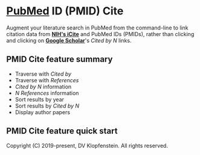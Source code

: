 # [PubMed](https://pubmed.ncbi.nlm.nih.gov) ID (PMID) Cite
Augment your literature search in PubMed 
from the command-line to link 
citation data from [**NIH's iCite**](https://icite.od.nih.gov)
and PubMed IDs (PMIDs),
rather than clicking and clicking on
[**Google Scholar**](https://twitter.com/CT_Bergstrom/status/1170465764832231427)'s
*Cited by N* links.

## PMID Cite feature summary
  * Traverse with *Cited by*
  * Traverse with *References*
  * *Cited by N* information
  * *N References* information
  * Sort results by year
  * Sort results by *Cited by N*
  * Display author papers

## PMID Cite feature quick start


Copyright (C) 2019-present, DV Klopfenstein. All rights reserved.
